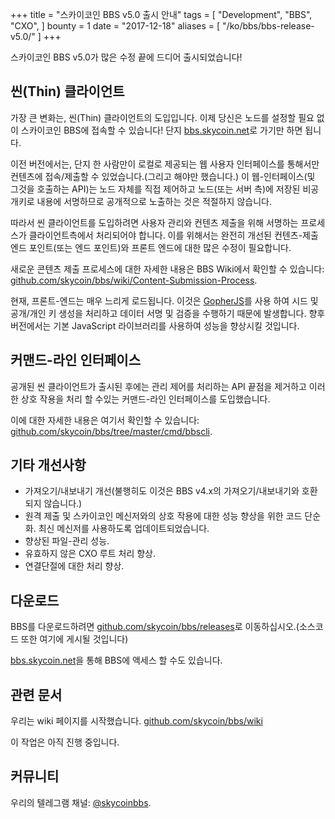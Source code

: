 +++
title = "스카이코인 BBS v5.0 출시 안내"
tags = [
    "Development",
    "BBS",
    "CXO",
]
bounty = 1
date = "2017-12-18"
aliases = [
	"/ko/bbs/bbs-release-v5.0/"
]
+++

스카이코인 BBS v5.0가 많은 수정 끝에 드디어 출시되었습니다!

## 씬(Thin) 클라이언트

가장 큰 변화는, 씬(Thin) 클라이언트의 도입입니다. 이제 당신은 노드를 설정할 필요 없이 스카이코인 BBS에 접속할 수 있습니다!
단지 [bbs.skycoin.net](http://bbs.skycoin.net)로 가기만 하면 됩니다.

이전 버전에서는, 단지 한 사람만이 로컬로 제공되는 웹 사용자 인터페이스를 통해서만 컨텐츠에 접속/제출할 수 있었습니다.(그리고 해야만 했습니다.) 이 웹-인터페이스(및 그것을 호출하는 API)는 노드 자체를 직접 제어하고 노드(또는 서버 측)에 저장된 비공개키로 내용에 서명하므로 공개적으로 노출하는 것은 적절하지 않습니다.

따라서 씬 클라이언트를 도입하려면 사용자 관리와 컨텐츠 제출을 위해 서명하는 프로세스가 클라이언트측에서 처리되어야 합니다. 이를 위해서는 완전히 개선된 컨텐츠-제출 엔드 포인트(또는 엔드 포인트)와 프론트 엔드에 대한 많은 수정이 필요합니다.

새로운 콘텐츠 제출 프로세스에 대한 자세한 내용은 BBS Wiki에서 확인할 수 있습니다: [github.com/skycoin/bbs/wiki/Content-Submission-Process](https://github.com/skycoin/bbs/wiki/Content-Submission-Process).

현재, 프론트-엔드는 매우 느리게 로드됩니다. 이것은 [GopherJS](https://github.com/gopherjs)를 사용 하여 시드 및 공개/개인 키 생성을 처리하고 데이터 서명 및 검증을 수행하기 때문에 발생합니다. 향후 버전에서는 기본 JavaScript 라이브러리를 사용하여 성능을 향상시킬 것입니다.

## 커맨드-라인 인터페이스

공개된 씬 클라이언트가 출시된 후에는 관리 제어를 처리하는 API 끝점을 제거하고 이러한 상호 작용을 처리 할 수있는 커맨드-라인 인터페이스를 도입했습니다.

이에 대한 자세한 내용은 여기서 확인할 수 있습니다: [github.com/skycoin/bbs/tree/master/cmd/bbscli](https://github.com/skycoin/bbs/tree/master/cmd/bbscli).

## 기타 개선사항

* 가져오기/내보내기 개선(불행히도 이것은 BBS v4.x의 가져오기/내보내기와 호환되지 않습니다.)
* 원격 제출 및 스카이코인 메신저와의 상호 작용에 대한 성능 향상을 위한 코드 단순화. 최신 메신저를 사용하도록 업데이트되었습니다.
* 향상된 파일-관리 성능.
* 유효하지 않은 CXO 루트 처리 향상.
* 연결단절에 대한 처리 향상.

## 다운로드

BBS를 다운로드하려면 [github.com/skycoin/bbs/releases](https://github.com/skycoin/bbs/releases)로 이동하십시오.(소스코드 또한 여기에 게시될 것입니다)

[bbs.skycoin.net](http://bbs.skycoin.net)을 통해 BBS에 액세스 할 수도 있습니다.

## 관련 문서

우리는 wiki 페이지를 시작했습니다. [github.com/skycoin/bbs/wiki](https://github.com/skycoin/bbs/wiki)

이 작업은 아직 진행 중입니다.

## 커뮤니티

우리의 텔레그램 채널: [@skycoinbbs](https://t.me/skycoinbbs).
